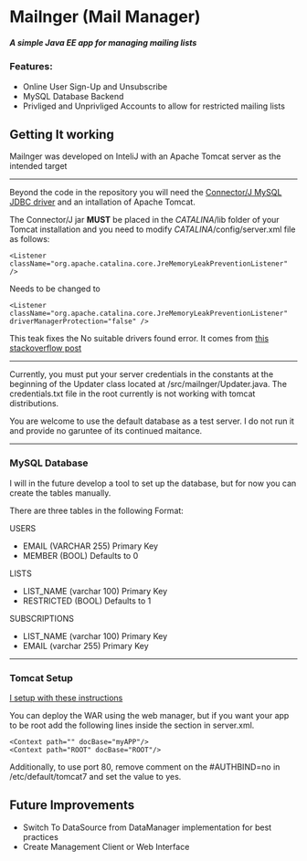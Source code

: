 # Mailnger (Mail Manager)

##### A simple Java EE app for managing mailing lists

### Features:
* Online User Sign-Up and Unsubscribe
* MySQL Database Backend
* Privliged and Unprivliged Accounts to allow for restricted mailing lists

## Getting It working
Mailnger was developed on InteliJ with an Apache Tomcat server as the intended target

---

Beyond the code in the repository you will need the [Connector/J MySQL JDBC driver](https://dev.mysql.com/downloads/connector/j/)
and an intallation of Apache Tomcat.

The Connector/J jar **MUST** be placed in the $CATALINA$/lib folder of your Tomcat installation and
you need to modify $CATALINA$/config/server.xml file as follows:

```
<Listener className="org.apache.catalina.core.JreMemoryLeakPreventionListener" />
```
Needs to be changed to 
```
<Listener className="org.apache.catalina.core.JreMemoryLeakPreventionListener" driverManagerProtection="false" />
```

This teak fixes the No suitable drivers found error. It comes from [this stackoverflow post](https://stackoverflow.com/questions/15926654/drivers-loaded-in-apache-tomcat-6-0-36-lib-but-still-get-no-suitable-driver-foun)

---

Currently, you must put your server credentials in the constants at the beginning of the
Updater class located at /src/mailnger/Updater.java. The credentials.txt file in the root
currently is not working with tomcat distributions.

You are welcome to use the default database as a test server. I do not run it and provide
no garuntee of its continued maitance.
___

### MySQL Database

I will in the future develop a tool to set up the database, but for now you can create the tables manually.

There are three tables in the following Format:

USERS
* EMAIL (VARCHAR 255) Primary Key
* MEMBER (BOOL) Defaults to 0

LISTS
* LIST_NAME (varchar 100) Primary Key
* RESTRICTED (BOOL) Defaults to 1

SUBSCRIPTIONS
* LIST_NAME (varchar 100) Primary Key
* EMAIL (varchar 255) Primary Key

---
### Tomcat Setup
[I setup with these instructions](https://www.linode.com/docs/development/frameworks/apache-tomcat-on-ubuntu-16-04)

You can deploy the WAR using the web manager, but if you want your app to be root add the
following lines inside the <Host> section in server.xml.

```
<Context path="" docBase="myAPP"/>
<Context path="ROOT" docBase="ROOT"/>
```

Additionally, to use port 80, remove comment on the #AUTHBIND=no in /etc/default/tomcat7
and set the value to yes.

## Future Improvements

* Switch To DataSource from DataManager implementation for best practices
* Create Management Client or Web Interface